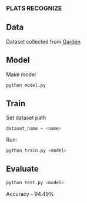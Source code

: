 ### PLATS RECOGNIZE

## Data

Dataset collected from [Garden](https://garden.org/plants/group/)

## Model

Make model
```bash
python model.py
```

## Train

Set dataset path
```python
dataset_name = <name>
```
Run:
```bash
python train.py <model>
```

## Evaluate

```bash
python test.py <model>
```

Accuracy - 94.49%

